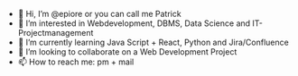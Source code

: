- 👋 Hi, I’m @epiore or you can call me Patrick
- 👀 I’m interested in Webdevelopment, DBMS, Data Science and IT-Projectmanagement
- 🌱 I’m currently learning Java Script + React, Python and Jira/Confluence
- 💞️ I’m looking to collaborate on a Web Development Project
- 📫 How to reach me: pm + mail 

<!---
epiore/epiore is a ✨ special ✨ repository because its `README.md` (this file) appears on your GitHub profile.
You can click the Preview link to take a look at your changes.
--->
